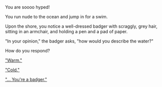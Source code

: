 You are soooo hyped!

You run nude to the ocean and jump in for a swim.

Upon the shore, you notice a well-dressed badger with
scraggly, grey hair, sitting in an armchair, and
holding a pen and a pad of paper.

"In your opinion," the badger asks, "how would you describe the water?"

How do you respond?

["Warm."](../nude-run/warm-water/warm-water.md)

["Cold."](../nude-run/cold-water/cold-water.md)

["... You're a badger."](../nude-run/badger/badger.md)

